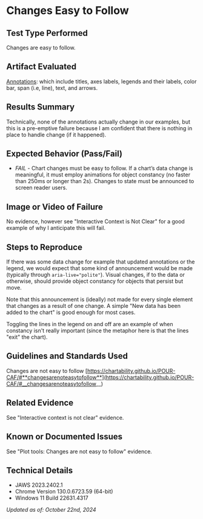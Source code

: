 # Changes Easy to Follow

## Test Type Performed

Changes are easy to follow.

## Artifact Evaluated

[Annotations](https://docs.bokeh.org/en/latest/docs/user_guide/interaction.html): which include titles, axes labels, legends and their labels, color bar, span (i.e, line), text, and arrows.

## Results Summary

Technically, none of the annotations actually change in our examples, but this is a pre-emptive failure because I am confident that there is nothing in place to handle change (if it happened).

## Expected Behavior (Pass/Fail)

- _FAIL_ - Chart changes must be easy to follow. If a chart’s data change is meaningful, it must employ animations for object constancy (no faster than 250ms or longer than 2s). Changes to state must be announced to screen reader users.

## Image or Video of Failure

No evidence, however see "Interactive Context is Not Clear" for a good example of why I anticipate this will fail.

## Steps to Reproduce

If there was some data change for example that updated annotations or the legend, we would expect that some kind of announcement would be made (typically through `aria-live="polite"`). Visual changes, if to the data or otherwise, should provide object constancy for objects that persist but move.

Note that this announcement is (ideally) not made for every single element that changes as a result of one change. A simple "New data has been added to the chart" is good enough for most cases.

Toggling the lines in the legend on and off are an example of when constancy isn't really important (since the metaphor here is that the lines "exit" the chart).

## Guidelines and Standards Used

Changes are not easy to follow [https://chartability.github.io/POUR-CAF/#**changesarenoteasytofollow**](https://chartability.github.io/POUR-CAF/#__changesarenoteasytofollow__)

## Related Evidence

See "Interactive context is not clear" evidence.

## Known or Documented Issues

See "Plot tools: Changes are not easy to follow" evidence.

## Technical Details

- JAWS 2023.2402.1
- Chrome Version 130.0.6723.59 (64-bit)
- Windows 11 Build 22631.4317

_Updated as of: October 22nd, 2024_

<!-- ## Notes
A seasoned SR (screen reader) user could have the knowledge to navigate and explore webpages and graphs with more nuance, whether through manual mode switching, certain key shortcuts, etc. These tests are done by a sighted user with the SR’s default options and performed as if a new or beginner user is interacting with these elements. We would expect that all users could be able to navigate smoothly, regardless of experience levels. -->
